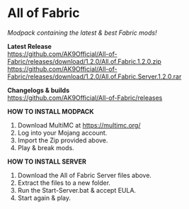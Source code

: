 # All of Fabric
*Modpack containing the latest &amp; best Fabric mods!*

**Latest Release**\
https://github.com/AK9Official/All-of-Fabric/releases/download/1.2.0/All.of.Fabric.1.2.0.zip \
https://github.com/AK9Official/All-of-Fabric/releases/download/1.2.0/All.of.Fabric.Server.1.2.0.rar

**Changelogs & builds**\
https://github.com/AK9Official/All-of-Fabric/releases


**HOW TO INSTALL MODPACK**
1. Download MultiMC at https://multimc.org/
2. Log into your Mojang account.
3. Import the Zip provided above.
4. Play & break mods.

**HOW TO INSTALL SERVER**
1. Download the All of Fabric Server files above.
2. Extract the files to a new folder.
3. Run the Start-Server.bat & accept EULA.
4. Start again & play.

